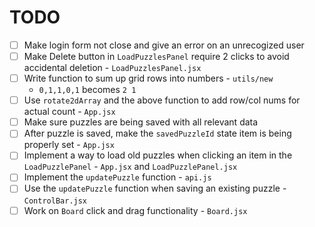 # TODO
- [ ] Make login form not close and give an error on an unrecogized user
- [ ] Make Delete button in `LoadPuzzlesPanel` require 2 clicks to avoid accidental deletion - `LoadPuzzlesPanel.jsx`
- [ ] Write function to sum up grid rows into numbers - `utils/new`
  - `0,1,1,0,1` becomes `2 1`
- [ ] Use `rotate2dArray` and the above function to add row/col nums for actual count  - `App.jsx` 
- [ ] Make sure puzzles are being saved with all relevant data
- [ ] After puzzle is saved, make the `savedPuzzleId` state item is being properly set - `App.jsx`
- [ ] Implement a way to load old puzzles when clicking an item in the `LoadPuzzlePanel` - `App.jsx` and `LoadPuzzlePanel.jsx`
- [ ] Implement the `updatePuzzle` function - `api.js`
- [ ] Use the `updatePuzzle` function when saving an existing puzzle - `ControlBar.jsx`
- [ ] Work on `Board` click and drag functionality - `Board.jsx`